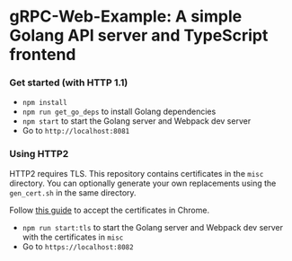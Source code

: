 # gRPC-Web-Example: A simple Golang API server and TypeScript frontend

### Get started (with HTTP 1.1)

* `npm install`
* `npm run get_go_deps` to install Golang dependencies
* `npm start` to start the Golang server and Webpack dev server
* Go to `http://localhost:8081`


### Using HTTP2

HTTP2 requires TLS. This repository contains certificates in the `misc` directory. You can optionally generate your own replacements using the `gen_cert.sh` in the same directory.

Follow [this guide](http://stackoverflow.com/questions/7580508/getting-chrome-to-accept-self-signed-localhost-certificate) to accept the certificates in Chrome.

* `npm run start:tls` to start the Golang server and Webpack dev server with the certificates in `misc`
* Go to `https://localhost:8082`
